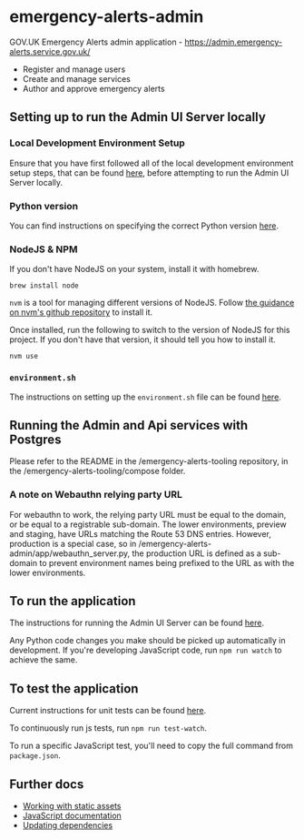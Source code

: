# emergency-alerts-admin

GOV.UK Emergency Alerts admin application - https://admin.emergency-alerts.service.gov.uk/

 - Register and manage users
 - Create and manage services
 - Author and approve emergency alerts

## Setting up to run the Admin UI Server locally

### Local Development Environment Setup
Ensure that you have first followed all of the local development environment setup steps, that can be found [here](https://gds-ea.atlassian.net/wiki/spaces/EA/pages/221216772/Local+Development+Environment+Setup+-+Updated+instructions), before attempting to run the Admin UI Server locally.

### Python version

You can find instructions on specifying the correct Python version [here](https://gds-ea.atlassian.net/wiki/spaces/EA/pages/192217089/Setting+up+Local+Development+Environment#Setting-Python-Version).

### NodeJS & NPM

If you don't have NodeJS on your system, install it with homebrew.

```shell
brew install node
```

`nvm` is a tool for managing different versions of NodeJS. Follow [the guidance on nvm's github repository](https://github.com/nvm-sh/nvm#installing-and-updating) to install it.

Once installed, run the following to switch to the version of NodeJS for this project. If you don't
have that version, it should tell you how to install it.

```shell
nvm use
```

### `environment.sh`

The instructions on setting up the `environment.sh` file can be found [here](https://gds-ea.atlassian.net/wiki/spaces/EA/pages/192217089/Setting+up+Local+Development+Environment#Getting-Admin-UI-setup).

## Running the Admin and Api services with Postgres

Please refer to the README in the /emergency-alerts-tooling repository, in the /emergency-alerts-tooling/compose folder.

### A note on Webauthn relying party URL

For webauthn to work, the relying party URL must be equal to the domain, or be equal to a registrable sub-domain.  The lower environments, preview and staging, have URLs matching the Route 53 DNS entries. However, production is a special case, so in /emergency-alerts-admin/app/webauthn_server.py, the production URL is defined as a sub-domain to prevent environment names being prefixed to the URL as with the lower environments.

## To run the application

The instructions for running the Admin UI Server can be found [here](https://gds-ea.atlassian.net/wiki/spaces/EA/pages/192217089/Setting+up+Local+Development+Environment#Run-the-Admin-UI-Server).

Any Python code changes you make should be picked up automatically in development. If you're developing JavaScript code, run `npm run watch` to achieve the same.

## To test the application

Current instructions for unit tests can be found [here](https://gds-ea.atlassian.net/wiki/spaces/EA/pages/192217089/Setting+up+Local+Development+Environment#Running-the-Unit-Tests).

To continuously run js tests, run `npm run test-watch`.

To run a specific JavaScript test, you'll need to copy the full command from `package.json`.

## Further docs

- [Working with static assets](docs/static-assets.md)
- [JavaScript documentation](https://github.com/alphagov/notifications-manuals/wiki/JavaScript-Documentation)
- [Updating dependencies](https://github.com/alphagov/notifications-manuals/wiki/Dependencies)
